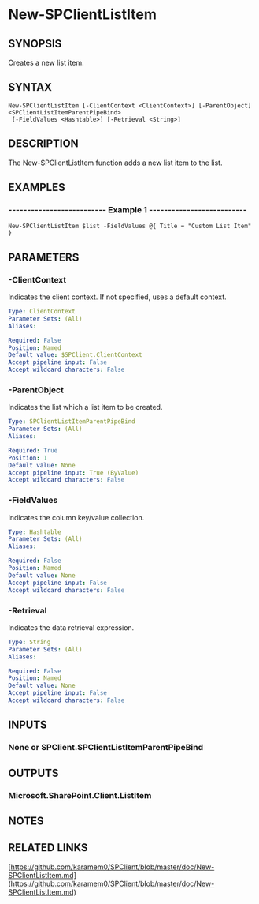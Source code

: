 # New-SPClientListItem

## SYNOPSIS
Creates a new list item.

## SYNTAX

```
New-SPClientListItem [-ClientContext <ClientContext>] [-ParentObject] <SPClientListItemParentPipeBind>
 [-FieldValues <Hashtable>] [-Retrieval <String>]
```

## DESCRIPTION
The New-SPClientListItem function adds a new list item to the list.

## EXAMPLES

### -------------------------- Example 1 --------------------------
```
New-SPClientListItem $list -FieldValues @{ Title = "Custom List Item" }
```

## PARAMETERS

### -ClientContext
Indicates the client context.
If not specified, uses a default context.

```yaml
Type: ClientContext
Parameter Sets: (All)
Aliases: 

Required: False
Position: Named
Default value: $SPClient.ClientContext
Accept pipeline input: False
Accept wildcard characters: False
```

### -ParentObject
Indicates the list which a list item to be created.

```yaml
Type: SPClientListItemParentPipeBind
Parameter Sets: (All)
Aliases: 

Required: True
Position: 1
Default value: None
Accept pipeline input: True (ByValue)
Accept wildcard characters: False
```

### -FieldValues
Indicates the column key/value collection.

```yaml
Type: Hashtable
Parameter Sets: (All)
Aliases: 

Required: False
Position: Named
Default value: None
Accept pipeline input: False
Accept wildcard characters: False
```

### -Retrieval
Indicates the data retrieval expression.

```yaml
Type: String
Parameter Sets: (All)
Aliases: 

Required: False
Position: Named
Default value: None
Accept pipeline input: False
Accept wildcard characters: False
```

## INPUTS

### None or SPClient.SPClientListItemParentPipeBind

## OUTPUTS

### Microsoft.SharePoint.Client.ListItem

## NOTES

## RELATED LINKS

[https://github.com/karamem0/SPClient/blob/master/doc/New-SPClientListItem.md](https://github.com/karamem0/SPClient/blob/master/doc/New-SPClientListItem.md)

